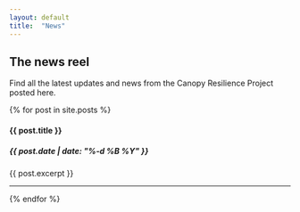```yaml
---
layout: default
title:  "News"
---
```



<div class="container">
    <h2>The news reel</h2>
    <p>Find all the latest updates and news from the Canopy Resilience Project posted here.</p>
    {% for post in site.posts %}
    <div class="row m-2">
        <div class="col-2 text-cetner"> 
            <i class="{{ post.icon }}" style="font-size:48px;color:rgba(255, 255, 255, 0.8)"></i>
        </div>
        <div class="col-10">
            <h4>{{ post.title }}</h4>
            <h5>{{ post.date | date: "%-d %B %Y" }}</h5>
            <p>{{ post.excerpt }}</p>
        </div>
        <hr>
    </div>
    {% endfor %}
</div>